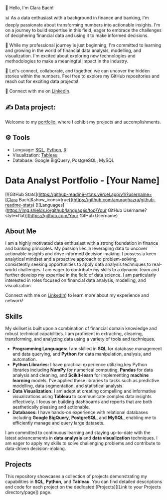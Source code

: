 
👋 Hello, I'm Clara Bach!

📊 As a data enthusiast with a background in finance and banking, I'm deeply passionate about transforming numbers into actionable insights. I'm on a journey to build expertise in this field, eager to embrace the challenges of deciphering financial data and using it to make informed decisions.

💼 While my professional journey is just beginning, I'm committed to learning and growing in the world of financial data analysis, modelling, and visualization. I'm excited about exploring new technologies and methodologies to make a meaningful impact in the industry.

🌟 Let's connect, collaborate, and together, we can uncover the hidden stories within the numbers. Feel free to explore my GitHub repositories and reach out for exciting data projects!

📧 Connect with me on [LinkedIn](http://www.linkedin.com/in/clarabach).

## ✍️ Data project: 
Welcome to my [portfolio](https://github.com/bachbaongan/Portfolio), where I exhibit my projects and accomplishments.

## ⚙️ Tools

* Language: [SQL](https://github.com/bachbaongan/Portfolio/blob/main/README.md#sql), [Python](https://github.com/bachbaongan/Portfolio/blob/main/README.md#python), [R](https://github.com/bachbaongan/Portfolio/blob/main/README.md#r)
* Visualization: [Tableau](https://public.tableau.com/app/profile/clara.bach/vizzes)
* Database: Google BigQuery, PostgreSQL, MySQL

# Data Analyst Portfolio - [Your Name]

[![GitHub Stats](https://github-readme-stats.vercel.app/v1/?username=[Clara Bach]&show_icons=true)](https://github.com/anuraghazra/github-readme-stats)
[![Languages](https://img.shields.io/github/languages/top/Your GitHub Username?style=flat)](https://github.com/Your GitHub Username)

## About Me

I am a highly motivated data enthusiast with a strong foundation in finance and banking principles. My passion lies in leveraging data to uncover actionable insights and drive informed decision-making. I possess a keen analytical mindset and a proactive approach to problem-solving, consistently seeking opportunities to apply data analysis techniques to real-world challenges. I am eager to contribute my skills to a dynamic team and further develop my expertise in the field of data science. I am particularly interested in roles focused on financial data analysis, modelling, and visualization. 

Connect with me on [LinkedIn](http://www.linkedin.com/in/clarabach)) to learn more about my experience and network!

## Skills

My skillset is built upon a combination of financial domain knowledge and robust technical capabilities. I am proficient in extracting, cleaning, transforming, and analyzing data using a variety of tools and techniques. 

* **Programming Languages:** I am skilled in **SQL** for database management and data querying, and **Python** for data manipulation, analysis, and automation.
* **Python Libraries:** I have practical experience utilizing key Python libraries including **NumPy** for numerical computing, **Pandas** for data analysis and cleaning, and **Scikit-learn** for implementing **machine learning** models. I've applied these libraries to tasks such as predictive modelling, data segmentation, and statistical analysis.
* **Data Visualization:** I am adept at creating compelling and informative visualizations using **Tableau** to communicate complex data insights effectively. I focus on building dashboards and reports that are both aesthetically pleasing and actionable.
* **Databases:** I have hands-on experience with relational databases including **Google BigQuery**, **PostgreSQL**, and **MySQL**, enabling me to efficiently manage and query large datasets. 

I am committed to continuous learning and staying up-to-date with the latest advancements in **data analysis** and **data visualization** techniques. I am eager to apply my skills to solve challenging problems and contribute to data-driven decision-making.

## Projects

This repository showcases a collection of projects demonstrating my capabilities in **SQL**, **Python**, and **Tableau**. You can find detailed descriptions and code for each project on the dedicated [Projects]([Link to your Projects directory/page]) page.
